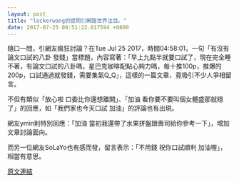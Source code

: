 ```yaml
---
layout: post
title: "lockerwang的提問引網路世界注目。"
date: 2017-07-25 09:51:22.017594 +0800
---
```


隨口一問，引網友瘋狂討論？在Tue Jul 25 2017，時間04:58:01，一句「有沒有論文口試的八卦 發錢」當標題，內容寫著：「早上九點半就要口試了，現在完全睡不著，有論文口試的八卦嗎，星巴克咖啡配點心夠力嗎，每十推100p，推爆的200p，口試通過就發錢，需要集氣Q_Q」，這樣的一篇文章，竟吸引不少人爭相留言。

不但有類似「放心啦  口委比你還想離開」、「加油 看你要不要叫個女體盛那就穩了」的回應，如「我們家也今天口試  加油」的評論也有出現。

網友ymin則特別回應：「加油 當初我還帶了水果拼盤跟壽司給你參考一下」，增加文章討論面向。

而另一位網友SoLaYo也有感而發，留言表示：「不用錢 祝你口試順利 加油喔」，相當有意思。

<a href = "https://www.ptt.cc/bbs/Gossiping/M.1500929884.A.63C.html">原文連結</a>

